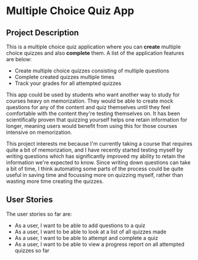# Multiple Choice Quiz App

## Project Description

This is a multiple choice quiz application where you can **create** multiple choice quizzes and also 
**complete** them. A list of the application features are below:

- Create multiple choice quizzes consisting of multiple questions
- Complete created quizzes multiple times
- Track your grades for all attempted quizzes

This app could be used by students who want another way to study for courses heavy on memorization. They would be able 
to create mock questions for any of the content and quiz themselves until they feel comfortable with the content 
they're testing themselves on. It has been scientifically proven that quizzing yourself helps one retain information 
for longer, meaning users would benefit from using this for those courses intensive on memorization.

This project interests me because I'm currently taking a course that requires quite a bit of memorization, and I have 
recently started testing myself by writing questions which has significantly improved my ability to retain the 
information we're expected to know. Since writing down questions can take a bit of time, I think automating some parts 
of the process could be quite useful in saving time and focussing more on quizzing myself, 
rather than wasting more time creating the quizzes.

## User Stories

The user stories so far are:

- As a user, I want to be able to add questions to a quiz
- As a user, I want to be able to look at a list of all quizzes made
- As a user, I want to be able to attempt and complete a quiz
- As a user, I want to be able to view a progress report on all attempted quizzes so far